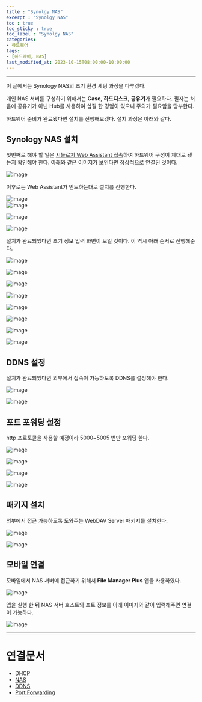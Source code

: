 ```yaml
---
title : "Synolgy NAS"
excerpt : "Synolgy NAS"
toc : true
toc_sticky : true
toc_label : "Synolgy NAS"
categories:
- 하드웨어
tags:
- [하드웨어, NAS]
last_modified_at: 2023-10-15T08:00:00-10:00:00
---
```

  
---
  
 이 글에서는 Synology NAS의 초기 환경 세팅 과정을 다루겠다. 

 개인 NAS 서버를 구성하기 위해서는 **Case**, **하드디스크**, **공유기**가 필요하다. 필자는 처음에 공유기가 아닌 Hub를 사용하여 삽질 한 경험이 있으니 주의가 필요함을 당부한다.

 하드웨어 준비가 완료됐다면 설치를 진행해보겠다. 설치 과정은 아래와 같다.
  
## Synology NAS 설치
 첫번째로 해야 할 일은 [시놀로지 Web Assistant 접속](https://finds.synology.com/)하여 하드웨어 구성이 제대로 됐는지 확인해야 한다. 아래와 같은 이미지가 보인다면 정상적으로 연결된 것이다.
  
![image](../../assets/images/SynologyConnectComplete.png)

 이후로는 Web Assistant가 인도하는대로 설치를 진행한다.
  
![image](../../assets/images/SynologyInstall_1.png)  
![image](../../assets/images/SynologyInstall_2.png)
  
![image](../../assets/images/SynologyInstall_3.png)
  
![image](../../assets/images/DSMStarted.png)

 설치가 완료되었다면 초기 정보 입력 화면이 보일 것이다. 이 역시 아래 순서로 진행해준다.
  
![image](../../assets/images/StartSynologyNas_1.png)
  
![image](../../assets/images/StartSynologyNas_2.png)
  
![image](../../assets/images/StartSynologyNas_3.png)
  
![image](../../assets/images/StartSynologyNas_4.png)
  
![image](../../assets/images/StartSynologyNas_5.png)
  
![image](../../assets/images/StartSynologyNas_6.png)
  
![image](../../assets/images/StartSynologyNas_7.png)
  
![image](../../assets/images/StartSynologyNas_8.png)
  
## DDNS 설정
 설치가 완료되었다면 외부에서 접속이 가능하도록 DDNS를 설정해야 한다.
  
![image](../../assets/images/IptimeSetDDNS.png)
  
![image](../../assets/images/IptimeDDNSPort.png)
  
## 포트 포워딩 설정
 http 프로토콜을 사용할 예정이라 5000~5005 번만 포워딩 한다.
  
![image](../../assets/images/IptimePortForwarding.png)
  
![image](../../assets/images/SynologyNASAddDDNS.png)
  
![image](../../assets/images/SynologyNASSetDNS.png)
  
![image](../../assets/images/SynologyNASSetHTTPHeader.png)
  
## 패키지 설치
 외부에서 접근 가능하도록 도와주는 WebDAV Server 패키지를 설치한다.
  
![image](../../assets/images/SynologyNASInstallPackage%201.png)
  
![image](../../assets/images/SynologyNASWebDAVConfig.png)
  
## 모바일 연결
 모바일에서 NAS 서버에 접근하기 위해서 **File Manager Plus** 앱을 사용하였다.
  
![image](../../assets/images/FileManagerPlusApp.png)

 앱을 실행 한 뒤 NAS 서버 호스트와 포트 정보를 아래 이미지와 같이 입력해주면 연결이 가능하다.
  
![image](../../assets/images/FileManagerPlusNAS.png)
  
---
  
# 연결문서
- [DHCP](../../통신/통신-DHCP)
- [NAS](../../하드웨어/하드웨어-NAS)
- [DDNS](../../servercommon/servercommon-DDNS)
- [Port Forwarding](../../servercommon/servercommon-Port-Forwarding)
